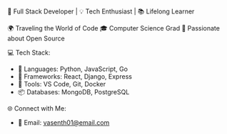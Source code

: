 🚀 Full Stack Developer | 💡 Tech Enthusiast | 📚 Lifelong Learner

🌍 Traveling the World of Code
🎓 Computer Science Grad
🌟 Passionate about Open Source

💻 Tech Stack:
- 🧩 Languages: Python, JavaScript, Go
- 🚀 Frameworks: React, Django, Express
- 🧰 Tools: VS Code, Git, Docker
- 📦 Databases: MongoDB, PostgreSQL

🌐 Connect with Me:
- 📧 Email: vasenth01@email.com
